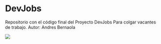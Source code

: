# DevJobs
Repositorio con el código final del Proyecto DevJobs Para colgar vacantes de trabajo.
Autor: Andres Bernaola

<a href="#">
    <img src="https://images.squarespace-cdn.com/content/v1/51534a7fe4b02d3f1d599ebf/1573779252225-MOPT0Q54LHGRGOIGEL5V/ke17ZwdGBToddI8pDm48kFTEgwhRQcX9r3XtU0e50sUUqsxRUqqbr1mOJYKfIPR7LoDQ9mXPOjoJoqy81S2I8N_N4V1vUb5AoIIIbLZhVYxCRW4BPu10St3TBAUQYVKcW7uEhC96WQdj-SwE5EpM0lAopPba9ZX3O0oeNTVSRxdHAmtcci_6bmVLoSDQq_pb/3604135-mandalorian_s1episode1breakdown_111219_site.jpg">
</a>